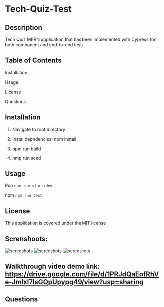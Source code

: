 # Tech-Quiz-Test

## Description

Tech Quiz MERN application that has been implemented with Cypress for both component and end-to-end tests.

## Table of Contents

Installation

Usage

License

Questions

## Installation

1. Navigate to root directory

2. Instal depndencies: npm install

3. npm run build

4. nmp run seed

## Usage

Run `npm run start:dev`

npm `npm run test`

## License

This application is covered under the MIT license

## Screnshoots:

![screeshots](client/src/assets/images/Screenshot%202025-03-15%20at%2012.57.41 PM.png)
![screeshots](client/src/assets/images/Screenshot%202025-03-15%20at%2012.57.50 PM.png)
![screeshots](client/src/assets/images/Screenshot%202025-03-16%20at%2011.38.56 PM.png)

## Walkthrough video demo link: https://drive.google.com/file/d/1PRJdQaEofRhVe-Jmlxl7lsGQpUpypg49/view?usp=sharing

## Questions
